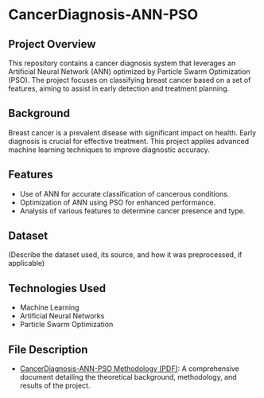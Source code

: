 # CancerDiagnosis-ANN-PSO

## Project Overview
This repository contains a cancer diagnosis system that leverages an Artificial Neural Network (ANN) optimized by Particle Swarm Optimization (PSO). The project focuses on classifying breast cancer based on a set of features, aiming to assist in early detection and treatment planning.

## Background
Breast cancer is a prevalent disease with significant impact on health. Early diagnosis is crucial for effective treatment. This project applies advanced machine learning techniques to improve diagnostic accuracy.

## Features
- Use of ANN for accurate classification of cancerous conditions.
- Optimization of ANN using PSO for enhanced performance.
- Analysis of various features to determine cancer presence and type.

## Dataset
(Describe the dataset used, its source, and how it was preprocessed, if applicable)

## Technologies Used
- Machine Learning
- Artificial Neural Networks
- Particle Swarm Optimization

## File Description
- [CancerDiagnosis-ANN-PSO Methodology (PDF)](BreastCancerClassification.pdf): A comprehensive document detailing the theoretical background, methodology, and results of the project.

